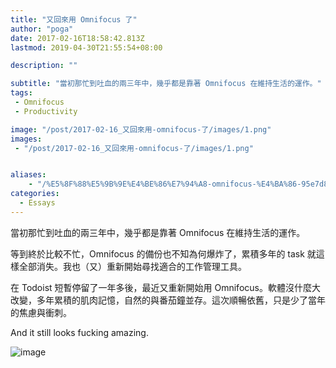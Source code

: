 ```yaml
---
title: "又回來用 Omnifocus 了"
author: "poga"
date: 2017-02-16T18:58:42.813Z
lastmod: 2019-04-30T21:55:54+08:00

description: ""

subtitle: "當初那忙到吐血的兩三年中，幾乎都是靠著 Omnifocus 在維持生活的運作。"
tags:
 - Omnifocus
 - Productivity

image: "/post/2017-02-16_又回來用-omnifocus-了/images/1.png"
images:
 - "/post/2017-02-16_又回來用-omnifocus-了/images/1.png"


aliases:
    - "/%E5%8F%88%E5%9B%9E%E4%BE%86%E7%94%A8-omnifocus-%E4%BA%86-95e7d8aaee31"
categories:
  - Essays
---
```


當初那忙到吐血的兩三年中，幾乎都是靠著 Omnifocus 在維持生活的運作。

<!--more-->


等到終於比較不忙，Omnifocus 的備份也不知為何爆炸了，累積多年的 task 就這樣全部消失。我也（又）重新開始尋找適合的工作管理工具。

在 Todoist 短暫停留了一年多後，最近又重新開始用 Omnifocus。軟體沒什麼大改變，多年累積的肌肉記憶，自然的與番茄鐘並存。這次順暢依舊，只是少了當年的焦慮與衝刺。

And it still looks fucking amazing.




![image](/post/2017-02-16_又回來用-omnifocus-了/images/1.png)
